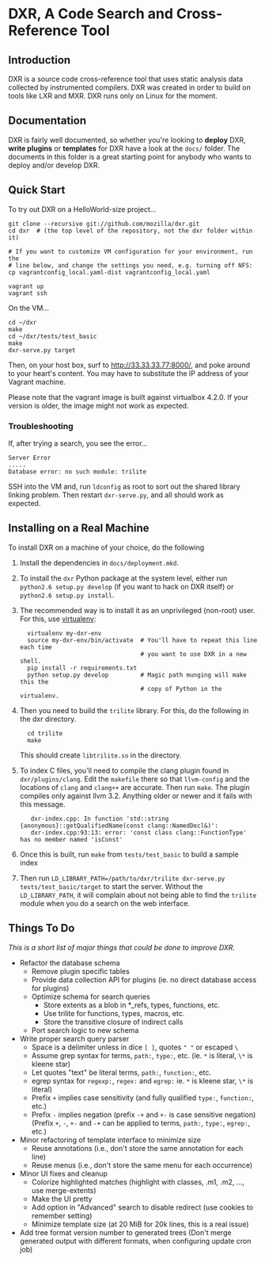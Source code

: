 # DXR, A Code Search and Cross-Reference Tool


## Introduction
DXR is a source code cross-reference tool that uses static analysis data
collected by instrumented compilers. DXR was created in order to build on
tools like LXR and MXR. DXR runs only on Linux for the moment.


## Documentation
DXR is fairly well documented, so whether you're looking to **deploy** DXR,
**write plugins** or **templates** for DXR have a look at the `docs/` folder.
The documents in this folder is a great starting point for anybody who wants
to deploy and/or develop DXR.


## Quick Start
To try out DXR on a HelloWorld-size project...

    git clone --recursive git://github.com/mozilla/dxr.git
    cd dxr  # (the top level of the repository, not the dxr folder within it)

    # If you want to customize VM configuration for your environment, run the
    # line below, and change the settings you need, e.g. turning off NFS:
    cp vagrantconfig_local.yaml-dist vagrantconfig_local.yaml

    vagrant up
    vagrant ssh

On the VM...

    cd ~/dxr
    make
    cd ~/dxr/tests/test_basic
    make
    dxr-serve.py target

Then, on your host box, surf to http://33.33.33.77:8000/, and poke around to
your heart's content. You may have to substitute the IP address of your Vagrant
machine.

Please note that the vagrant image is built against virtualbox
4.2.0. If your version is older, the image might not work as expected.


### Troubleshooting

If, after trying a search, you see the error...

    Server Error
    .....
    Database error: no such module: trilite

SSH into the VM and, run `ldconfig` as root to sort out the shared library
linking problem. Then restart `dxr-serve.py`, and all should work as expected.


## Installing on a Real Machine
To install DXR on a machine of your choice, do the following

1. Install the dependencies in `docs/deployment.mkd`. 

2. To install the `dxr` Python package at the system level, either run
`python2.6 setup.py develop` (if you want to hack on DXR itself) or
`python2.6 setup.py install`.

3. The recommended way is to install it as an unprivileged (non-root)
   user. For this, use [virtualenv](http://www.virtualenv.org/en/latest/):

         virtualenv my-dxr-env
         source my-dxr-env/bin/activate  # You'll have to repeat this line each time
                                         # you want to use DXR in a new shell.
         pip install -r requirements.txt
         python setup.py develop         # Magic path munging will make this the
                                         # copy of Python in the virtualenv.

4. Then you need to build the `trilite` library. For this, do the
   following in the dxr directory.

       
         cd trilite
         make

    
   This should create `libtrilite.so` in the directory. 

5. To index C files, you'll need to compile the clang plugin found in
   `dxr/plugins/clang`. Edit the `makefile` there so that
   `llvm-config` and the locations of `clang` and `clang++` are
   accurate. Then run `make`. The plugin compiles only against llvm
   3.2. Anything older or newer and it fails with this message.
       

          dxr-index.cpp: In function 'std::string {anonymous}::getQualifiedName(const clang::NamedDecl&)':
          dxr-index.cpp:93:13: error: 'const class clang::FunctionType' has no member named 'isConst'

6. Once this is built, run `make` from `tests/test_basic` to build a
   sample index
   
7. Then run `LD_LIBRARY_PATH=/path/to/dxr/trilite dxr-serve.py
   tests/test_basic/target` to start the server. Without the
   `LD_LIBRARY_PATH`, it will complain about not being able to find
   the `trilite` module when you do a search on the web interface.


## Things To Do
_This is a short list of major things that could be done to improve DXR._

  * Refactor the database schema
     - Remove plugin specific tables
     - Provide data collection API for plugins (ie. no direct database access for plugins)
     - Optimize schema for search queries
        - Store extents as a blob in *_refs, types, functions, etc.
        - Use trilite for functions, types, macros, etc.
        - Store the transitive closure of indirect calls
     - Port search logic to new schema
  * Write proper search query parser
     - Space is a delimiter unless in dice `[ ]`, quotes `" "` or escaped `\ `
     - Assume grep syntax for terms, `path:`, `type:`, etc. (ie. `*` is literal, `\*` is kleene star)
     - Let quotes "text" be literal terms, `path:`, `function:`, etc.
     - egrep syntax for `regexp:`, `regex:` and `egrep:` ie. `*` is kleene star, `\*` is literal)
     - Prefix `+` implies case sensitivity (and fully qualified `type:`, `function:`, etc.)
     - Prefix `-` implies negation (prefix `-+` and `+-` is case sensitive negation)
     (Prefix `+`, `-`, `+-` and `-+` can be applied to terms, `path:`, `type:`, `egrep:`, etc.)
  * Minor refactoring of template interface to minimize size
     - Reuse annotations (i.e., don't store the same annotation for each line)
     - Reuse menus (i.e., don't store the same menu for each occurrence)
  * Minor UI fixes and cleanup
     - Colorize highlighted matches (highlight with classes, .m1, .m2, ..., use merge-extents)
     - Make the UI pretty
     - Add option in "Advanced" search to disable redirect (use cookies to remember setting)
     - Minimize template size (at 20 MiB for 20k lines, this is a real issue)
  * Add tree format version number to generated trees
    (Don't merge generated output with different formats, when configuring update cron job)
